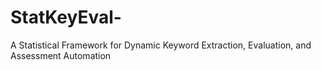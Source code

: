 # StatKeyEval-
A Statistical Framework for Dynamic Keyword Extraction, Evaluation, and Assessment Automation
